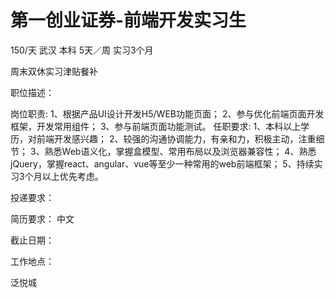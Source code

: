 # 第一创业证券-前端开发实习生

150/天 武汉 本科 5天／周 实习3个月

周末双休实习津贴餐补

职位描述：

岗位职责: 1、根据产品UI设计开发H5/WEB功能页面； 2、参与优化前端页面开发框架，开发常用组件； 3、参与前端页面功能测试。 任职要求: 1、本科以上学历，对前端开发感兴趣； 2、较强的沟通协调能力，有亲和力，积极主动，注重细节； 3、熟悉Web语义化，掌握盒模型、常用布局以及浏览器兼容性； 4、熟悉jQuery，掌握react、angular、vue等至少一种常用的web前端框架； 5、持续实习3个月以上优先考虑。

投递要求：

简历要求： 中文

截止日期：

工作地点：

泛悦城